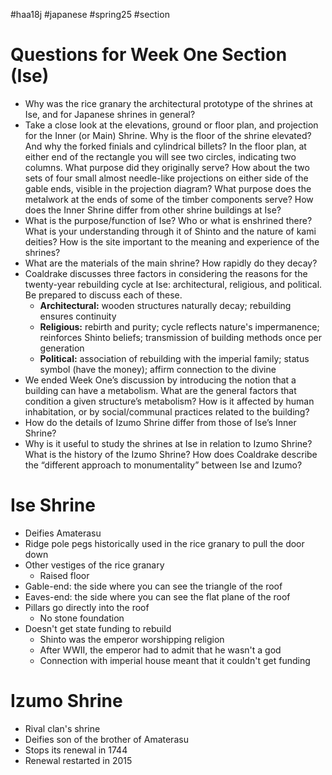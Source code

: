 #haa18j #japanese #spring25 #section

# Questions for Week One Section (Ise)

* Why was the rice granary the architectural prototype of the shrines at Ise, and for Japanese shrines in general?
* Take a close look at the elevations, ground or floor plan, and projection for the Inner (or Main) Shrine. Why is the floor of the shrine elevated? And why the forked finials and cylindrical billets? In the floor plan, at either end of the rectangle you will see two circles, indicating two columns. What purpose did they originally serve? How about the two sets of four small almost needle-like projections on either side of the gable ends, visible in the projection diagram? What purpose does the metalwork at the ends of some of the timber components serve? How does the Inner Shrine differ from other shrine buildings at Ise?
* What is the purpose/function of Ise? Who or what is enshrined there? What is your understanding through it of Shinto and the nature of kami deities? How is the site important to the meaning and experience of the shrines?
* What are the materials of the main shrine? How rapidly do they decay?
* Coaldrake discusses three factors in considering the reasons for the twenty-year rebuilding cycle at Ise: architectural, religious, and political. Be prepared to discuss each of these.
	* **Architectural:** wooden structures naturally decay; rebuilding ensures continuity
	* **Religious:** rebirth and purity; cycle reflects nature's impermanence; reinforces Shinto beliefs; transmission of building methods once per generation
	* **Political:** association of rebuilding with the imperial family; status symbol (have the money); affirm connection to the divine
* We ended Week One’s discussion by introducing the notion that a building can have a metabolism. What are the general factors that condition a given structure’s metabolism? How is it affected by human inhabitation, or by social/communal practices related to the building?
* How do the details of Izumo Shrine differ from those of Ise’s Inner Shrine?
* Why is it useful to study the shrines at Ise in relation to Izumo Shrine? What is the history of the Izumo Shrine? How does Coaldrake describe the “different approach to monumentality” between Ise and Izumo?

# Ise Shrine
* Deifies Amaterasu
* Ridge pole pegs historically used in the rice granary to pull the door down
* Other vestiges of the rice granary
	* Raised floor
* Gable-end: the side where you can see the triangle of the roof
* Eaves-end: the side where you can see the flat plane of the roof
* Pillars go directly into the roof
	* No stone foundation
* Doesn't get state funding to rebuild
	* Shinto was the emperor worshipping religion
	* After WWII, the emperor had to admit that he wasn't a god
	* Connection with imperial house meant that it couldn't get funding

# Izumo Shrine
* Rival clan's shrine
* Deifies son of the brother of Amaterasu
* Stops its renewal in 1744
* Renewal restarted in 2015